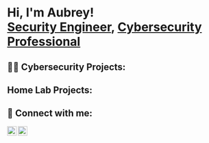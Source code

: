 <h1>Hi, I'm Aubrey! <br/><a href="https://github.com/asolomon111">Security Engineer</a>, <a href="https://www.linkedin.com/in/asolomon/">Cybersecurity Professional</a>

<h2>👨‍💻 Cybersecurity Projects:</h2>



<h2> Home Lab Projects:</h2>



<h2> 🤳 Connect with me:</h2>

[<img align="left" alt="AubreySolomon | Twitter" width="22px" src="https://cdn.jsdelivr.net/npm/simple-icons@v3/icons/twitter.svg" />][twitter]
[<img align="left" alt="AubreySolomon| LinkedIn" width="22px" src="https://cdn.jsdelivr.net/npm/simple-icons@v3/icons/linkedin.svg" />][linkedin]

[twitter]: https://twitter.com/asolomon1111
[linkedin]: https://linkedin.com/in/asolomon/

<!--
**joshmadakor1/joshmadakor1** is a ✨ _special_ ✨ repository because its `README.md` (this file) appears on your GitHub profile.

Here are some ideas to get you started:

- 🔭 I’m currently working on ...
- 🌱 I’m currently learning ...
- 👯 I’m looking to collaborate on ...
- 🤔 I’m looking for help with ...
- 💬 Ask me about ...
- 📫 How to reach me: ...
- 😄 Pronouns: ...
- ⚡ Fun fact: ...
-->
